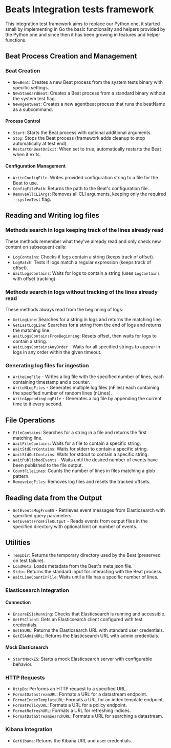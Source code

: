 # Beats Integration tests framework

This integration test framework aims to replace our Python one, it
started small by implementing in Go the basic functionality and
helpers provided by the Python one and since then it has been growing
in features and helper functions.

## Beat Process Creation and Management

### Beat Creation
+ `NewBeat`: Creates a new Beat process from the system tests binary with specific settings.
+ `NewStandardBeat`: Creates a Beat process from a standard binary without the system test flag.
+ `NewAgentBeat`: Creates a new agentbeat process that runs the beatName as a subcommand.

#### Process Control
+ `Start`: Starts the Beat process with optional additional arguments.
+ `Stop`: Stops the Beat process (framework adds cleanup to stop automatically at test end).
+ `RestartOnBeatOnExit`: When set to true, automatically restarts the Beat when it exits.

#### Configuration Management
+ `WriteConfigFile`: Writes provided configuration string to a file for the Beat to use.
+ `ConfigFilePath`: Returns the path to the Beat's configuration file.
+ `RemoveAllCLIArgs`: Removes all CLI arguments, keeping only the required `--systemTest` flag.

## Reading and Writing log files

### Methods search in logs keeping track of the lines already read
These methods remember what they've already read and only check new content on subsequent calls:

+ `LogContains`: Checks if logs contain a string (keeps track of offset).
+ `LogMatch`: Tests if logs match a regular expression (keeps track of offset).
+ `WaitLogsContains`: Waits for logs to contain a string (uses `LogContains` with offset tracking).

### Methods search in logs without tracking of the lines already read
These methods always read from the beginning of logs:

+ `GetLogLine`: Searches for a string in logs and returns the matching line.
+ `GetLastLogLine`: Searches for a string from the end of logs and returns the matching line.
+ `WaitLogsContainsFromBeginning`: Resets offset, then waits for logs to contain a string.
+ `WaitLogsContainsAnyOrder` - Waits for all specified strings to appear in logs in any order within the given timeout.

### Generating log files for ingestion

+ `WriteLogFile` - Writes a log file with the specified number of lines, each containing timestamp and a counter.
+ `WriteNLogFiles` - Generates multiple log files (nFiles) each containing the specified number of random lines (nLines).
+ `WriteAppendingLogFile` - Generates a log file by appending the current time to it every second.

## File Operations

+ `FileContains`: Searches for a string in a file and returns the first matching line.
+ `WaitFileContains`: Waits for a file to contain a specific string.
+ `WaitStdErrContains`: Waits for stderr to contain a specific string.
+ `WaitStdOutContains`: Waits for stdout to contain a specific string.
+ `WaitPublishedEvents` - Waits until the desired number of events have been published to the file output.
+ `CountFileLines`: Counts the number of lines in files matching a glob pattern.
+ `RemoveLogFiles`: Removes log files and resets the tracked offsets.

## Reading data from the Output

+ `GetEventsMsgFromES` - Retrieves event messages from Elasticsearch with specified query parameters.
+ `GetEventsFromFileOutput` - Reads events from output files in the specified directory with optional limit on number of events.

## Utilities

+ `TempDir`: Returns the temporary directory used by the Beat (preserved on test failure).
+ `LoadMeta`: Loads metadata from the Beat's meta.json file.
+ `Stdin`: Returns the standard input for interacting with the Beat process.
+ `WaitLineCountInFile`: Waits until a file has a specific number of lines.

### Elasticsearch Integration

#### Connection
+ `EnsureESIsRunning`: Checks that Elasticsearch is running and accessible.
+ `GetESClient`: Gets an Elasticsearch client configured with test credentials.
+ `GetESURL`: Returns the Elasticsearch URL with standard user credentials.
+ `GetESAdminURL`: Returns the Elasticsearch URL with admin credentials.

#### Mock Elasticsearch
+ `StartMockES`: Starts a mock Elasticsearch server with configurable behavior.

### HTTP Requests
+ `HttpDo`: Performs an HTTP request to a specified URL.
+ `FormatDatastreamURL`: Formats a URL for a datastream endpoint.
+ `FormatIndexTemplateURL`: Formats a URL for an index template endpoint.
+ `FormatPolicyURL`: Formats a URL for a policy endpoint.
+ `FormatRefreshURL`: Formats a URL for refreshing indices.
+ `FormatDataStreamSearchURL`: Formats a URL for searching a datastream.

### Kibana Integration
+ `GetKibana`: Returns the Kibana URL and user credentials.
